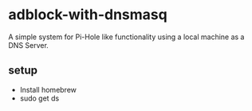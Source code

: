 # adblock-with-dnsmasq
A simple system for Pi-Hole like functionality using a local machine as a DNS Server.

## setup
* Install homebrew
* sudo get ds
